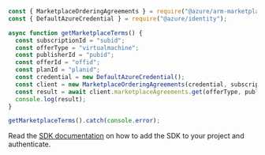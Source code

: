 ```javascript
const { MarketplaceOrderingAgreements } = require("@azure/arm-marketplaceordering");
const { DefaultAzureCredential } = require("@azure/identity");

async function getMarketplaceTerms() {
  const subscriptionId = "subid";
  const offerType = "virtualmachine";
  const publisherId = "pubid";
  const offerId = "offid";
  const planId = "planid";
  const credential = new DefaultAzureCredential();
  const client = new MarketplaceOrderingAgreements(credential, subscriptionId);
  const result = await client.marketplaceAgreements.get(offerType, publisherId, offerId, planId);
  console.log(result);
}

getMarketplaceTerms().catch(console.error);
```

Read the [SDK documentation](https://github.com/Azure/azure-sdk-for-js/blob/%40azure%2Farm-marketplaceordering_3.0.1/sdk/marketplaceordering/arm-marketplaceordering/README.md) on how to add the SDK to your project and authenticate.
